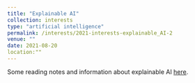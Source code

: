 ```yaml
---
title: "Explainable AI"
collection: interests
type: "artificial intelligence"
permalink: /interests/2021-interests-explainable_AI-2
venue: ""
date: 2021-08-20
location:""
---
```


Some reading notes and information about explainable AI <a href="https://mzufferey.github.io/explainable_AI/">here</a>.
